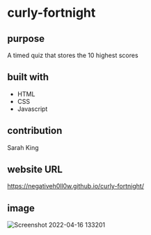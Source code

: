 # curly-fortnight
## purpose 
A timed quiz that stores the 10 highest scores

## built with
* HTML
* CSS
* Javascript

## contribution
Sarah King

## website URL
https://negativeh0ll0w.github.io/curly-fortnight/

## image
![Screenshot 2022-04-16 133201](https://user-images.githubusercontent.com/64660713/163685507-97c8407d-7930-4609-b980-085a695aeef5.png)
